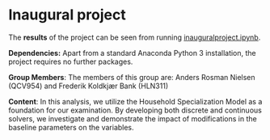 # Inaugural project

The **results** of the project can be seen from running [inauguralproject.ipynb](inauguralproject.ipynb).

**Dependencies:** Apart from a standard Anaconda Python 3 installation, the project requires no further packages.


**Group Members**: The members of this group are: Anders Rosman Nielsen (QCV954) and Frederik Koldkjær Bank (HLN311)


**Content**: In this analysis, we utilize the Household Specialization Model as a foundation for our examination. By developing both discrete and continuous solvers, we investigate and demonstrate the impact of modifications in the baseline parameters on the variables.